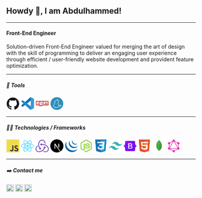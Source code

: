 ## Howdy 🦍, I am Abdulhammed!

---
#### Front-End Engineer

Solution-driven Front-End Engineer valued for merging the art of design with the skill of programming to deliver an engaging user experience through efficient / user-friendly website development and provident feature optimization.

---
##### 🧰 Tools

<img src="https://github.com/devicons/devicon/blob/master/icons/github/github-original.svg" alt="gitLogo" width="35" height="35"/> <img src="https://github.com/devicons/devicon/blob/master/icons/vscode/vscode-original.svg" alt="vscodeLogo" width="35" height="35"/> <img src="https://github.com/devicons/devicon/blob/master/icons/npm/npm-original-wordmark.svg" alt="npmLogo" width="35" height="35"/> 
<img src="https://github.com/devicons/devicon/blob/master/icons/yarn/yarn-original.svg" alt="yarnLogo" width="35" height="35"/>


---
##### 👨‍💻 Technologies / Frameworks

<img src="https://github.com/devicons/devicon/blob/master/icons/javascript/javascript-original.svg" alt="jsLogo" width="35" height="35"/> <img src="https://github.com/devicons/devicon/blob/master/icons/react/react-original.svg" alt="reactLogo" width="35" height="35"/> <img src="https://github.com/devicons/devicon/blob/master/icons/redux/redux-original.svg" alt="reduxLogo" width="35" height="35"/> <img src="https://github.com/devicons/devicon/blob/master/icons/nextjs/nextjs-original.svg" alt="nextjsLogo" width="35" height="35"/> <img src="https://github.com/devicons/devicon/blob/master/icons/jquery/jquery-original.svg" alt="jqLogo" width="35" height="35"/> <img src="https://github.com/devicons/devicon/blob/master/icons/nodejs/nodejs-original.svg" alt="nodeLogo" width="35" height="35"/> <img src="https://github.com/devicons/devicon/blob/master/icons/css3/css3-original.svg" alt="cssLogo" width="35" height="35"/> <img src="https://github.com/devicons/devicon/blob/master/icons/tailwindcss/tailwindcss-plain.svg" alt="twLogo" width="35" height="35"/> <img src="https://github.com/devicons/devicon/blob/master/icons/bootstrap/bootstrap-original.svg" alt="bsLogo" width="35" height="35"/> <img src="https://github.com/devicons/devicon/blob/master/icons/html5/html5-original.svg" alt="htmlLogo" width="35" height="35"/> <img src="https://github.com/devicons/devicon/blob/master/icons/mongodb/mongodb-original.svg" alt="mdbLogo" width="35" height="35"/> <img src="https://github.com/devicons/devicon/blob/master/icons/graphql/graphql-plain.svg" alt="gqlLogo" width="35" height="35"/>  

---
##### ✒️ Contact me
[<img src="https://cdn.worldvectorlogo.com/logos/linkedin-icon-2.svg" width="20px" height="20px" />](https://www.linkedin.com/in/abdulhammed/)  [<img src="https://cdn.worldvectorlogo.com/logos/twitter-3.svg" width="20px" height="20px" />](https://twitter.com/theabdulhammed) 
[<img src="https://cdn.worldvectorlogo.com/logos/slack-new-logo.svg" width="20px" height="20px" />](https://app.slack.com/client/T7Y8UL2L9/D8D849HRD/user_profile/U8C60FAMQ)

<!--
**abdulhammed24/abdulhammed24** is a ✨ _special_ ✨ repository because its `README.md` (this file) appears on your GitHub profile.

Here are some ideas to get you started:

- 🔭 I’m currently working on ...
- 🌱 I’m currently learning ...
- 👯 I’m looking to collaborate on ...
- 🤔 I’m looking for help with ...
- 💬 Ask me about ...
- 📫 How to reach me: ...
- 😄 Pronouns: ...
- ⚡ Fun fact: ...
-->
